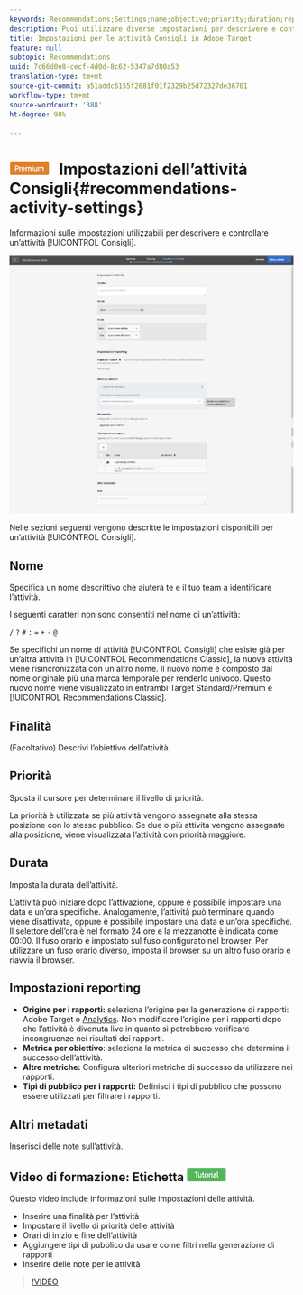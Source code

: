 ```yaml
---
keywords: Recommendations;Settings;name;objective;priority;duration;reporting settings;other metadata
description: Puoi utilizzare diverse impostazioni per descrivere e controllare un’attività Consigli in Adobe Target.
title: Impostazioni per le attività Consigli in Adobe Target
feature: null
subtopic: Recommendations
uuid: 7c66d0e8-cecf-4d0d-8c62-5347a7d80a53
translation-type: tm+mt
source-git-commit: a51addc6155f2681f01f2329b25d72327de36701
workflow-type: tm+mt
source-wordcount: '388'
ht-degree: 98%

---
```



# ![PREMIUM](/help/assets/premium.png) Impostazioni dell’attività Consigli{#recommendations-activity-settings}

Informazioni sulle impostazioni utilizzabili per descrivere e controllare un’attività [!UICONTROL Consigli].

![Pagina Obiettivi e impostazioni della funzione Consigli](/help/c-recommendations/t-create-recs-activity/assets/recs-settings.png)

Nelle sezioni seguenti vengono descritte le impostazioni disponibili per un’attività [!UICONTROL Consigli].

## Nome

Specifica un nome descrittivo che aiuterà te e il tuo team a identificare l’attività.

I seguenti caratteri non sono consentiti nel nome di un’attività:

`/`
`?`
`#`
`:`
`=`
`+`
`-`
`@`

Se specifichi un nome di attività [!UICONTROL Consigli] che esiste già per un’altra attività in [!UICONTROL Recommendations Classic], la nuova attività viene risincronizzata con un altro nome. Il nuovo nome è composto dal nome originale più una marca temporale per renderlo univoco. Questo nuovo nome viene visualizzato in entrambi Target Standard/Premium e [!UICONTROL Recommendations Classic].

## Finalità

(Facoltativo) Descrivi l’obiettivo dell’attività.

## Priorità

Sposta il cursore per determinare il livello di priorità.

La priorità è utilizzata se più attività vengono assegnate alla stessa posizione con lo stesso pubblico. Se due o più attività vengono assegnate alla posizione, viene visualizzata l’attività con priorità maggiore.

## Durata

Imposta la durata dell’attività.

L’attività può iniziare dopo l’attivazione, oppure è possibile impostare una data e un’ora specifiche. Analogamente, l’attività può terminare quando viene disattivata, oppure è possibile impostare una data e un’ora specifiche. Il selettore dell’ora è nel formato 24 ore e la mezzanotte è indicata come 00:00. Il fuso orario è impostato sul fuso configurato nel browser. Per utilizzare un fuso orario diverso, imposta il browser su un altro fuso orario e riavvia il browser.

## Impostazioni reporting

* **Origine per i rapporti:** seleziona l’origine per la generazione di rapporti: Adobe Target o [Analytics](/help/c-integrating-target-with-mac/a4t/a4t.md). Non modificare l’origine per i rapporti dopo che l’attività è divenuta live in quanto si potrebbero verificare incongruenze nei risultati dei rapporti.
* **Metrica per obiettivo**: seleziona la metrica di successo che determina il successo dell’attività.
* **Altre metriche:** Configura ulteriori metriche di successo da utilizzare nei rapporti.
* **Tipi di pubblico per i rapporti:** Definisci i tipi di pubblico che possono essere utilizzati per filtrare i rapporti.

## Altri metadati

Inserisci delle note sull’attività.

## Video di formazione: Etichetta ![Esercitazione impostazioni attività (3:02)](/help/assets/tutorial.png)

Questo video include informazioni sulle impostazioni delle attività.

* Inserire una finalità per l’attività
* Impostare il livello di priorità delle attività
* Orari di inizio e fine dell’attività
* Aggiungere tipi di pubblico da usare come filtri nella generazione di rapporti
* Inserire delle note per le attività

>[!VIDEO](https://video.tv.adobe.com/v/17381)